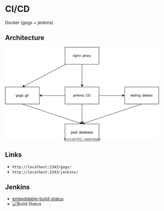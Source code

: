 # CI/CD
Docker (gogs + jenkins)

## Architecture
![](docs/architecture.dio.svg)

## Links
- `http://localhost:2343/gogs/`
- `http://localhost:2343/jenkins/`



## Jenkins
- [embeddable-build-status](https://plugins.jenkins.io/embeddable-build-status/)
- ![Build Status](https://img.shields.io/badge/build-passing-brightgreen)